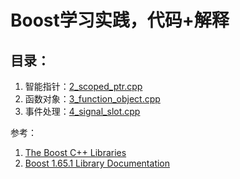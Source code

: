 # Boost学习实践，代码+解释
## 目录：
1. 智能指针：[2_scoped_ptr.cpp](./2_scoped_ptr.cpp)
2. 函数对象：[3_function_object.cpp](./3_function_object.cpp)
3. 事件处理：[4_signal_slot.cpp](./4_signal_slot.cpp)



参考：
1. [The Boost C++ Libraries](http://zh.higscore.de/cpp/boost)   
2. [Boost 1.65.1 Library Documentation](http://www.boost.org/doc/libs/1_65_1) 
